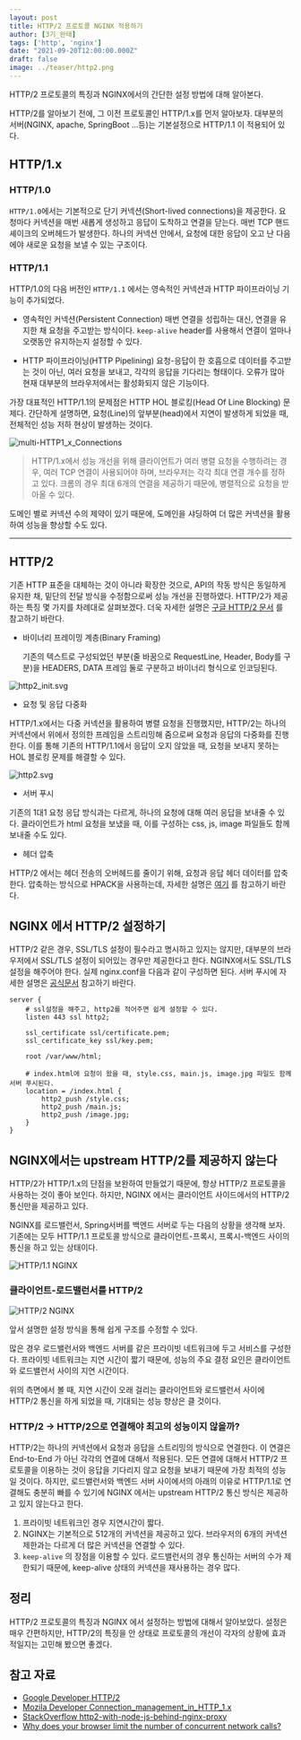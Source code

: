 ```yaml
---
layout: post  
title: HTTP/2 프로토콜 NGINX 적용하기
author: [3기_완태]
tags: ['http', 'nginx']
date: "2021-09-20T12:00:00.000Z"
draft: false 
image: ../teaser/http2.png
---
```


HTTP/2 프로토콜의 특징과 NGINX에서의 간단한 설정 방법에 대해 알아본다.

<!-- end -->

HTTP/2를 알아보기 전에, 그 이전 프로토콜인 HTTP/1.x를 먼저 알아보자. 대부분의 서버(NGINX, apache, SpringBoot ...등)는 기본설정으로 HTTP/1.1 이 적용되어 있다.

## HTTP/1.x

### HTTP/1.0

`HTTP/1.0`에서는 기본적으로 단기 커넥션(Short-lived connections)을 제공한다. 요청마다 커넥션을 매번 새롭게 생성하고 응답이 도착하고 연결을 닫는다. 매번 TCP 핸드 셰이크의 오버헤드가 발생한다. 하나의 커넥션 안에서, 요청에 대한 응답이 오고 난 다음에야 새로운 요청을 보낼 수 있는 구조이다.

### HTTP/1.1

HTTP/1.0의 다음 버전인 `HTTP/1.1` 에서는 영속적인 커넥션과 HTTP 파이프라이닝 기능이 추가되었다.

- 영속적인 커넥션(Persistent Connection)
  매번 연결을 성립하는 대신, 연결을 유지한 채 요청을 주고받는 방식이다. `keep-alive` header를 사용해서 연결이 얼마나 오랫동안 유지하는지 설정할 수 있다.


- HTTP 파이프라이닝(HTTP Pipelining)
  요청-응답이 한 호흡으로 데이터를 주고받는 것이 아닌, 여러 요청을 보내고, 각각의 응답을 기다리는 형태이다. 오류가 많아 현재 대부분의 브라우저에서는 활성화되지 않은 기능이다.

가장 대표적인 HTTP/1.1의 문제점은 HTTP HOL 블로킹(Head Of Line Blocking) 문제다. 간단하게 설명하면, 요청(Line)의 앞부분(head)에서 지연이 발생하게 되었을 때, 전체적인 성능 저하 현상이 발생하는 것이다.

![multi-HTTP1_x_Connections](../images/2021-09-20-http2-0.png)

> HTTP/1.x에서 성능 개선을 위해 클라이언트가 여러 병렬 요청을 수행하려는 경우, 여러 TCP 연결이 사용되어야 하며, 브라우저는 각각 최대 연결 개수를 정하고 있다. 크롬의 경우 최대 6개의 연결을 제공하기 때문에, 병렬적으로 요청을 받아올 수 있다.


도메인 별로 커넥션 수의 제약이 있기 때문에, 도메인을 샤딩하여 더 많은 커넥션을 활용하여 성능을 향상할 수도 있다.

---

## HTTP/2

기존 HTTP 표준을 대체하는 것이 아니라 확장한 것으로, API의 작동 방식은 동일하게 유지한 채, 밑단의 전달 방식을 수정함으로써 성능 개선을 진행하였다. HTTP/2가 제공하는 특징 몇 가지를 차례대로 살펴보겠다. 더욱 자세한 설명은 [구글 HTTP/2 문서](https://developers.google.com/web/fundamentals/performance/http2?hl=ko) 를 참고하기 바란다.


- 바이너리 프레이밍 계층(Binary Framing)

  기존의 텍스트로 구성되었던 부분(줄 바꿈으로 RequestLine, Header, Body를 구분)을 HEADERS, DATA 프레임 둘로 구분하고 바이너리 형식으로 인코딩된다.

![http2_init.svg](../images/2021-09-20-http2-1.svg)

- 요청 및 응답 다중화

HTTP/1.x에서는 다중 커넥션을 활용하여 병렬 요청을 진행했지만, HTTP/2는 하나의 커넥션에서 위에서 정의한 프레임을 스트리밍해 줌으로써 요청과 응답의 다중화를 진행한다. 이를 통해 기존의 HTTP/1.1에서 응답이 오지 않았을 때, 요청을 보내지 못하는 HOL 블로킹 문제를 해결할 수 있다.

![http2.svg](../images/2021-09-20-http2-2.svg)

- 서버 푸시

기존의 1대1 요청 응답 방식과는 다르게, 하나의 요청에 대해 여러 응답을 보내줄 수 있다. 클라이언트가 html 요청을 보냈을 때, 이를 구성하는 css, js, image 파일들도 함께 보내줄 수도 있다.

- 헤더 압축

HTTP/2 에서는 헤더 전송의 오버헤드를 줄이기 위해, 요청과 응답 헤더 데이터를 압축한다. 압축하는 방식으로 HPACK을 사용하는데, 자세한 설명은 [여기](https://datatracker.ietf.org/doc/html/draft-ietf-httpbis-header-compression) 를 참고하기 바란다.

## NGINX 에서 HTTP/2 설정하기

HTTP/2 같은 경우, SSL/TLS 설정이 필수라고 명시하고 있지는 않지만, 대부분의 브라우저에서 SSL/TLS 설정이 되어있는 경우만 제공한다고 한다. NGINX에서도 SSL/TLS 설정을 해주어야 한다. 실제 nginx.conf을 다음과 같이 구성하면 된다. 서버 푸시에 자세한 설명은 [공식문서](https://www.nginx.com/blog/nginx-1-13-9-http2-server-push/) 참고하기 바란다.

```
server {
    # ssl설정을 해주고, http2를 적어주면 쉽게 설정할 수 있다.
    listen 443 ssl http2;

    ssl_certificate ssl/certificate.pem;
    ssl_certificate_key ssl/key.pem;

    root /var/www/html;

    # index.html에 요청이 왔을 때, style.css, main.js, image.jpg 파일도 함께 서버 푸시된다.
    location = /index.html {
        http2_push /style.css;
        http2_push /main.js;
        http2_push /image.jpg;
    }
}
```

## NGINX에서는 upstream HTTP/2를 제공하지 않는다

HTTP/2가 HTTP/1.x의 단점을 보완하여 만들었기 때문에, 항상 HTTP/2 프로토콜을 사용하는 것이 좋아 보인다. 하지만, NGINX 에서는 클라이언트 사이드에서의 HTTP/2 통신만을 제공하고 있다.

NGINX를 로드밸런서, Spring서버를 백엔드 서버로 두는 다음의 상황을 생각해 보자. 기존에는 모두 HTTP/1.1 프로토콜 방식으로 클라이언트-프록시, 프록시-백엔드 사이의 통신을 하고 있는 상태이다.

![HTTP/1.1 NGINX](../images/2021-09-20-http2-3.png)

### 클라이언트-로드밸런서를 HTTP/2

![HTTP/2 NGINX](../images/2021-09-20-http2-4.png)

앞서 설명한 설정 방식을 통해 쉽게 구조를 수정할 수 있다.

많은 경우 로드밸런서와 백엔드 서버를 같은 프라이빗 네트워크에 두고 서비스를 구성한다. 프라이빗 네트워크는 지연 시간이 짧기 때문에, 성능의 주요 결정 요인은 클라이언트와 로드밸런서 사이의 지연 시간이다.

위의 측면에서 볼 때, 지연 시간이 오래 걸리는 클라이언트와 로드밸런서 사이에 HTTP/2 통신을 하게 되었을 때, 기대되는 성능 향상은 클 것이다.

### HTTP/2 → HTTP/2으로 연결해야 최고의 성능이지 않을까?

HTTP/2는 하나의 커넥션에서 요청과 응답을 스트리밍의 방식으로 연결한다. 이 연결은 End-to-End 가 아닌 각각의 연결에 대해서 적용된다. 모든 연결에 대해서 HTTP/2 프로토콜을 이용하는 것이 응답을 기다리지 않고 요청을 보내기 때문에 가장 최적의 성능일 것이다. 하지만, 로드밸런서와 백엔드 서버 사이에서의 아래의 이유로 HTTP/1.1로 연결해도 충분히 빠를 수 있기에 NGINX 에서는 upstream HTTP/2 통신 방식은 제공하고 있지 않는다고 한다. 

1. 프라이빗 네트워크인 경우 지연시간이 짧다.
2. NGINX는 기본적으로 512개의 커넥션을 제공하고 있다. 브라우저의 6개의 커넥션 제한과는 다르게 더 많은 커넥션을 연결할 수 있다.
3. `keep-alive` 의 장점을 이용할 수 있다. 로드밸런서의 경우 통신하는 서버의 수가 제한되기 때문에, keep-alive 상태의 커넥션을 재사용하는 경우 많다.


## 정리

HTTP/2 프로토콜의 특징과 NGINX 에서 설정하는 방법에 대해서 알아보았다. 설정은 매우 간편하지만, HTTP/2의 특징을 안 상태로 프로토콜의 개선이 각자의 상황에 효과적일지는 고민해 봤으면 좋겠다.

## 참고 자료

- [Google Developer HTTP/2](https://developers.google.com/web/fundamentals/performance/http2?hl=ko)
- [Mozila Developer Connection_management_in_HTTP_1.x](https://developer.mozilla.org/ko/docs/Web/HTTP/Connection_management_in_HTTP_1.x)
- [StackOverflow http2-with-node-js-behind-nginx-proxy](https://stackoverflow.com/questions/41637076/http2-with-node-js-behind-nginx-proxy)
- [Why does your browser limit the number of concurrent network calls?](https://www.linkedin.com/pulse/why-does-your-browser-limit-number-concurrent-ishwar-rimal/)
